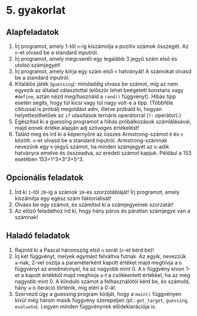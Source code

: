# 5. gyakorlat

## Alapfeladatok

1. Írj programot, amely 1-től `n`-ig kiszámolja a pozitív számok összegét. Az `n`-et olvasd be a standard inputról.
1. Írj programot, amely megcseréli egy legalább 3 jegyű szám első és utolsó számjegyét!
1. Írj programot, amely kiírja egy szám első `n` hatványát! A számokat olvasd be a standard inputról.
1. Kitalálós játék (`guessing`): mindaddig olvass be számot, míg az nem egyezik az általad választottal (először lehet beégetett konstans vagy `#define`, aztán nézd meg/használd a `rand()` függvényt). Hibás tipp esetén segíts, hogy túl kicsi vagy túl nagy volt-e a tipp. (Többféle ciklussal is próbálj megoldást adni, illetve próbáld ki, hogyan helyettesíthetőek az `if` utasítások ternáris operátorral (`?:` operátor).)
1. Egészítsd ki a guessing programot a hibás próbálkozások számlálásával, majd ennek értéke alapján adj szöveges értékelést!
1. Találd meg és írd ki a képernyőre az összes Armstrong-számot `0` és `n` között. `n`-et olvasd be a standard inputról. Armstrong-számnak nevezünk egy `k`-jegyű számot, ha minden számjegyét az `k`-adik hatványra emelve és összeadva, az eredeti számot kapjuk. Például a 153 esetében 153=1^3+3^3+5^3.

## Opcionális feladatok

1. Írd ki `1`-től `20`-ig a számok `10`-es szorzótábláját!
Írj programot, amely kiszámítja egy egész szám faktoriálisát!
1. Olvass be egy számot, és számítsd ki a számjegyeinek szorzatát!
1. Az előző feladathoz írd ki, hogy hány páros és páratlan számjegye van a számnak!

## Haladó feladatok

1. Rajzold ki a Pascal háromszög első `n` sorát (`n`-et kérd be)!
1. Írj két függvényt, melyek egymást felváltva futnak. Az egyik, nevezzük `a`-nak, 2-vel osztja a paraméterként kapott értéket majd meghívja a `b` függvényt az eredménnyel, ha az nagyobb mint 0. A `b` függvény kivon 1-et a kapott értékből majd meghívja `a`-t a csökkentett értékkel, ha az még nagyobb mint 0. A kiinduló számot a felhasználótól kérd be, és számold, hány `a`-`b` iteráció történik, míg eléri a 0-át.
1. Szervezd úgy a guessing program kódját, hogy a `main()` függvényen kívül még három másik függvény szerepeljen (pl.: `get_target`, `guessing`, `evaluate`). Legyen minden függvénynek elődeklarációja is.
